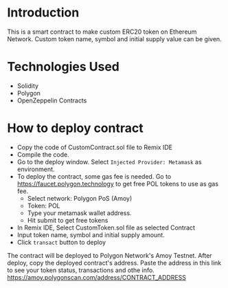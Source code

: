 # Introduction
This is a smart contract to make custom ERC20 token on Ethereum Network. Custom token name, symbol and initial supply value can be given.

# Technologies Used
 - Solidity 
 - Polygon
 - OpenZeppelin Contracts

# How to deploy contract
- Copy the code of CustomContract.sol file to Remix IDE
- Compile the code.
- Go to the deploy window. Select `Injected Provider: Metamask` as environment. 
- To deploy the contract, some gas fee is needed. Go to https://faucet.polygon.technology to get free POL tokens to use as gas fee.
    - Select network: Polygon PoS (Amoy)
    - Token: POL
    - Type your metamask wallet address. 
    - Hit submit to get free tokens
- In Remix IDE, Select CustomToken.sol file as selected Contract
- Input token name, symbol and initial supply amount. 
- Click `transact` button to deploy

The contract will be deployed to Polygon Network's Amoy Testnet.
After deploy, copy the deployed contract's address.
Paste the address in this link to see your token status, transactions and othe info.
https://amoy.polygonscan.com/address/CONTRACT_ADDRESS

